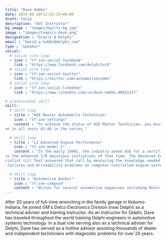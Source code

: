 ```yaml
---
title: "Dave Hobbs"
date: 2019-09-10T13:51:25+06:00
draft: false
description: "AVI Instructor"
bg_image : "images/bg/cta-bg.jpg"
image : "images/teams/s-dave.png"
designation : "Oracle @ Delphi"
email : "david.a.hobbs@delphi.com"
type : "speaker"
social:
  # social site loop
  - icon : "tf-ion-social-facebook"
    link : "https://www.facebook.com/delphitech"
  # social site loop
  - icon : "tf-ion-social-twitter"
    link : "https://twitter.com/automotivevideo"
  # social site loop
  - icon : "tf-ion-social-linkedin"
    link : "https://www.linkedin.com/in/dave-hobbs-40b51317"

# professional skill
skill:
  # skill loop
  - title : "ASE Master Automobile Technician"
    icon : "tf-ion-settings"
    content : "To achieve the status of ASE Master Technician, you must achieve certificati
on in all tests A1-A8 in the series."

  # skill loop
  - title : "L1 Advanced Engine Performance"
    icon : "tf-ion-model-s"
    content : "In the early 1990s, the industry asked ASE for a certification test to addre
ss the enhanced I/M emissions initiatives of that time. The Advanced Engine Performance Spe
cialist (L1) Test answered that call by measuring the knowledge needed to diagnose emission
 failures and driveability problems on computer-controlled engine systems."

  # skill loop
  - title : "Automotive Author"
    icon : "tf-ion-compose"
    content : "Writes for several automotive magazines including Motor Magazine and Mobile Air Conditioning Society (MACS) Worldwide, ACtion."
---
```


After 20 years of full-time wrenching in the family garage in Kokomo Indiana, he joined GM's Delco Electronics Division (now Delphi) as a technical adviser and training instructor. As an instructor for Delphi, Dave has traveled throughout the world training Delphi engineers in automotive systems technology. In a dual role serving also as a technical adviser for Delphi, Dave has served as a hotline advisor assisting thousands of dealer and independent technicians with diagnostic problems for over 20 years.

